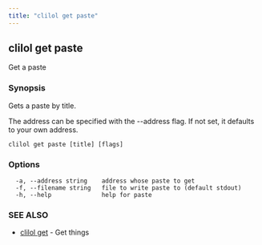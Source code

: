 ```yaml
---
title: "clilol get paste"
---
```

## clilol get paste

Get a paste

### Synopsis

Gets a paste by title.

The address can be specified with the --address flag. If not set,
it defaults to your own address.

```
clilol get paste [title] [flags]
```

### Options

```
  -a, --address string    address whose paste to get
  -f, --filename string   file to write paste to (default stdout)
  -h, --help              help for paste
```

### SEE ALSO

* [clilol get](clilol_get.md)	 - Get things

